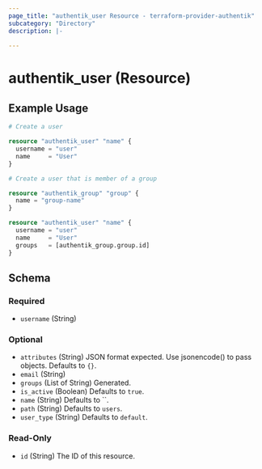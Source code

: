 ```yaml
---
page_title: "authentik_user Resource - terraform-provider-authentik"
subcategory: "Directory"
description: |-
  
---
```


# authentik_user (Resource)



## Example Usage

```terraform
# Create a user

resource "authentik_user" "name" {
  username = "user"
  name     = "User"
}

# Create a user that is member of a group

resource "authentik_group" "group" {
  name = "group-name"
}

resource "authentik_user" "name" {
  username = "user"
  name     = "User"
  groups   = [authentik_group.group.id]
}
```

<!-- schema generated by tfplugindocs -->
## Schema

### Required

- `username` (String)

### Optional

- `attributes` (String) JSON format expected. Use jsonencode() to pass objects. Defaults to `{}`.
- `email` (String)
- `groups` (List of String) Generated.
- `is_active` (Boolean) Defaults to `true`.
- `name` (String) Defaults to ``.
- `path` (String) Defaults to `users`.
- `user_type` (String) Defaults to `default`.

### Read-Only

- `id` (String) The ID of this resource.


